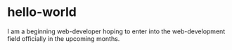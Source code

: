 # hello-world

I am a beginning web-developer hoping to enter into the web-development field officially in the upcoming months.
